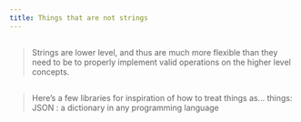 ```yaml
---
title: Things that are not strings
---
```


##
> Strings are lower level, and thus are much more flexible than they need to be to properly implement valid operations on the higher level concepts.
##
> Here’s a few libraries for inspiration of how to treat things as… things:
> JSON : a dictionary in any programming language
##
